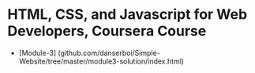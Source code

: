 # HTML, CSS, and Javascript for Web Developers, Coursera Course

* [Module-3] (github.com/danserboi/Simple-Website/tree/master/module3-solution/index.html)
